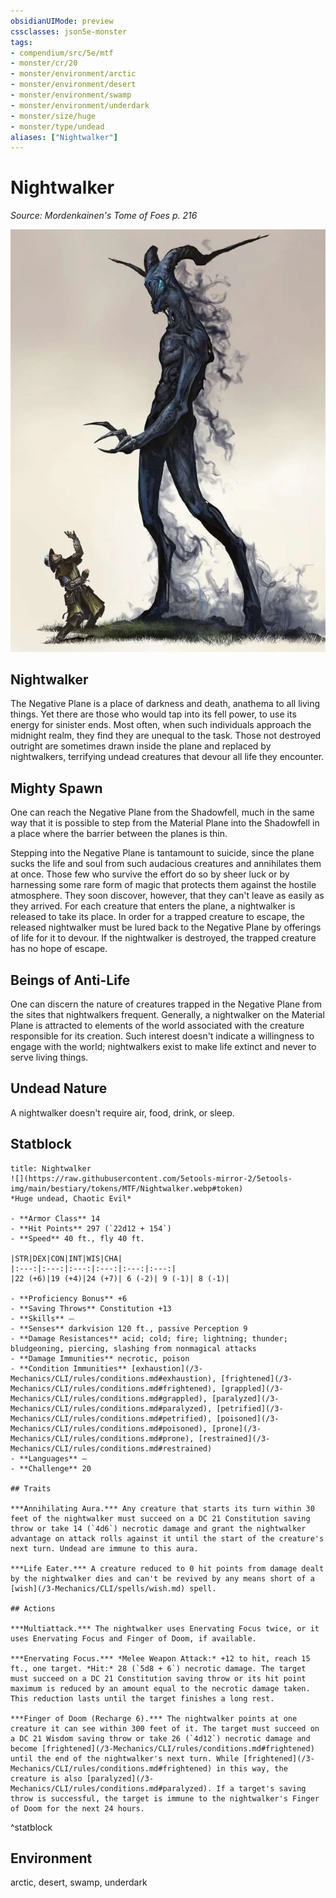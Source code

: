 ```yaml
---
obsidianUIMode: preview
cssclasses: json5e-monster
tags:
- compendium/src/5e/mtf
- monster/cr/20
- monster/environment/arctic
- monster/environment/desert
- monster/environment/swamp
- monster/environment/underdark
- monster/size/huge
- monster/type/undead
aliases: ["Nightwalker"]
---
```

# Nightwalker
*Source: Mordenkainen's Tome of Foes p. 216*  

![](https://raw.githubusercontent.com/5etools-mirror-2/5etools-img/main/bestiary/MTF/Nightwalker.webp#right)  
## Nightwalker

The Negative Plane is a place of darkness and death, anathema to all living things. Yet there are those who would tap into its fell power, to use its energy for sinister ends. Most often, when such individuals approach the midnight realm, they find they are unequal to the task. Those not destroyed outright are sometimes drawn inside the plane and replaced by nightwalkers, terrifying undead creatures that devour all life they encounter.

## Mighty Spawn

One can reach the Negative Plane from the Shadowfell, much in the same way that it is possible to step from the Material Plane into the Shadowfell in a place where the barrier between the planes is thin.

Stepping into the Negative Plane is tantamount to suicide, since the plane sucks the life and soul from such audacious creatures and annihilates them at once. Those few who survive the effort do so by sheer luck or by harnessing some rare form of magic that protects them against the hostile atmosphere. They soon discover, however, that they can't leave as easily as they arrived. For each creature that enters the plane, a nightwalker is released to take its place. In order for a trapped creature to escape, the released nightwalker must be lured back to the Negative Plane by offerings of life for it to devour. If the nightwalker is destroyed, the trapped creature has no hope of escape.

## Beings of Anti-Life

One can discern the nature of creatures trapped in the Negative Plane from the sites that nightwalkers frequent. Generally, a nightwalker on the Material Plane is attracted to elements of the world associated with the creature responsible for its creation. Such interest doesn't indicate a willingness to engage with the world; nightwalkers exist to make life extinct and never to serve living things.

## Undead Nature

A nightwalker doesn't require air, food, drink, or sleep.


## Statblock

```ad-statblock
title: Nightwalker
![](https://raw.githubusercontent.com/5etools-mirror-2/5etools-img/main/bestiary/tokens/MTF/Nightwalker.webp#token)
*Huge undead, Chaotic Evil*

- **Armor Class** 14 
- **Hit Points** 297 (`22d12 + 154`) 
- **Speed** 40 ft., fly 40 ft.

|STR|DEX|CON|INT|WIS|CHA|
|:---:|:---:|:---:|:---:|:---:|:---:|
|22 (+6)|19 (+4)|24 (+7)| 6 (-2)| 9 (-1)| 8 (-1)|

- **Proficiency Bonus** +6
- **Saving Throws** Constitution +13
- **Skills** ⏤
- **Senses** darkvision 120 ft., passive Perception 9
- **Damage Resistances** acid; cold; fire; lightning; thunder; bludgeoning, piercing, slashing from nonmagical attacks
- **Damage Immunities** necrotic, poison
- **Condition Immunities** [exhaustion](/3-Mechanics/CLI/rules/conditions.md#exhaustion), [frightened](/3-Mechanics/CLI/rules/conditions.md#frightened), [grappled](/3-Mechanics/CLI/rules/conditions.md#grappled), [paralyzed](/3-Mechanics/CLI/rules/conditions.md#paralyzed), [petrified](/3-Mechanics/CLI/rules/conditions.md#petrified), [poisoned](/3-Mechanics/CLI/rules/conditions.md#poisoned), [prone](/3-Mechanics/CLI/rules/conditions.md#prone), [restrained](/3-Mechanics/CLI/rules/conditions.md#restrained)
- **Languages** —
- **Challenge** 20

## Traits

***Annihilating Aura.*** Any creature that starts its turn within 30 feet of the nightwalker must succeed on a DC 21 Constitution saving throw or take 14 (`4d6`) necrotic damage and grant the nightwalker advantage on attack rolls against it until the start of the creature's next turn. Undead are immune to this aura.

***Life Eater.*** A creature reduced to 0 hit points from damage dealt by the nightwalker dies and can't be revived by any means short of a [wish](/3-Mechanics/CLI/spells/wish.md) spell.

## Actions

***Multiattack.*** The nightwalker uses Enervating Focus twice, or it uses Enervating Focus and Finger of Doom, if available.

***Enervating Focus.*** *Melee Weapon Attack:* +12 to hit, reach 15 ft., one target. *Hit:* 28 (`5d8 + 6`) necrotic damage. The target must succeed on a DC 21 Constitution saving throw or its hit point maximum is reduced by an amount equal to the necrotic damage taken. This reduction lasts until the target finishes a long rest.

***Finger of Doom (Recharge 6).*** The nightwalker points at one creature it can see within 300 feet of it. The target must succeed on a DC 21 Wisdom saving throw or take 26 (`4d12`) necrotic damage and become [frightened](/3-Mechanics/CLI/rules/conditions.md#frightened) until the end of the nightwalker's next turn. While [frightened](/3-Mechanics/CLI/rules/conditions.md#frightened) in this way, the creature is also [paralyzed](/3-Mechanics/CLI/rules/conditions.md#paralyzed). If a target's saving throw is successful, the target is immune to the nightwalker's Finger of Doom for the next 24 hours.
```
^statblock

## Environment

arctic, desert, swamp, underdark